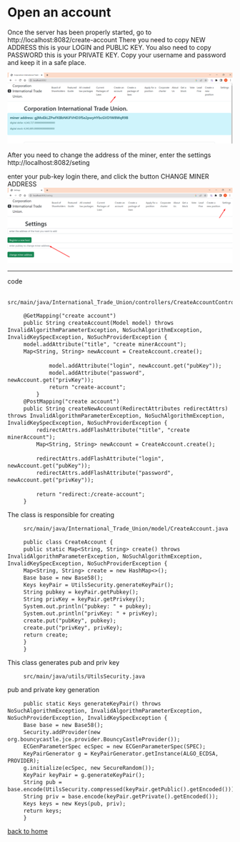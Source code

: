 # Open an account

Once the server has been properly started, go to http://localhost:8082/create-account
There you need to copy NEW ADDRESS this is your LOGIN and PUBLIC KEY.
You also need to copy PASSWORD this is your PRIVATE KEY.
Copy your username and password and keep it in a safe place.

![how to create an account](../screenshots/create-accountEng.png)

After you need to change the address of the miner, enter the settings http://localhost:8082/seting

enter your pub-key login there, and click the button CHANGE MINER ADDRESS
![change miner address](../screenshots/change-minerEng.png)
____

code
````
     src/main/java/International_Trade_Union/controllers/CreateAccountController.java
````
````
     @GetMapping("create account")
     public String createAccount(Model model) throws InvalidAlgorithmParameterException, NoSuchAlgorithmException, InvalidKeySpecException, NoSuchProviderException {
     model.addAttribute("title", "create minerAccount");
     Map<String, String> newAccount = CreateAccount.create();

             model.addAttribute("login", newAccount.get("pubKey"));
             model.addAttribute("password", newAccount.get("privKey"));
             return "create-account";
         }
     @PostMapping("create account")
     public String createNewAccount(RedirectAttributes redirectAttrs) throws InvalidAlgorithmParameterException, NoSuchAlgorithmException, InvalidKeySpecException, NoSuchProviderException {
         redirectAttrs.addFlashAttribute("title", "create minerAccount");
         Map<String, String> newAccount = CreateAccount.create();

         redirectAttrs.addFlashAttribute("login", newAccount.get("pubKey"));
         redirectAttrs.addFlashAttribute("password", newAccount.get("privKey"));

         return "redirect:/create-account";
     }
````

The class is responsible for creating
````
     src/main/java/International_Trade_Union/model/CreateAccount.java
````

````
     public class CreateAccount {
     public static Map<String, String> create() throws InvalidAlgorithmParameterException, NoSuchAlgorithmException, InvalidKeySpecException, NoSuchProviderException {
     Map<String, String> create = new HashMap<>();
     Base base = new Base58();
     Keys keyPair = UtilsSecurity.generateKeyPair();
     String pubkey = keyPair.getPubkey();
     String privKey = keyPair.getPrivkey();
     System.out.println("pubkey: " + pubkey);
     System.out.println("privKey: " + privKey);
     create.put("pubKey", pubkey);
     create.put("privKey", privKey);
     return create;
     }
     }
````

This class generates pub and priv key

````
     src/main/java/utils/UtilsSecurity.java
````

pub and private key generation

````
     public static Keys generateKeyPair() throws NoSuchAlgorithmException, InvalidAlgorithmParameterException, NoSuchProviderException, InvalidKeySpecException {
     Base base = new Base58();
     Security.addProvider(new org.bouncycastle.jce.provider.BouncyCastleProvider());
     ECGenParameterSpec ecSpec = new ECGenParameterSpec(SPEC);
     KeyPairGenerator g = KeyPairGenerator.getInstance(ALGO_ECDSA, PROVIDER);
     g.initialize(ecSpec, new SecureRandom());
     KeyPair keyPair = g.generateKeyPair();
     String pub = base.encode(UtilsSecurity.compressed(keyPair.getPublic().getEncoded()));
     String priv = base.encode(keyPair.getPrivate().getEncoded());
     Keys keys = new Keys(pub, priv);
     return keys;
     }
````

[back to home](./documentationEng.md)